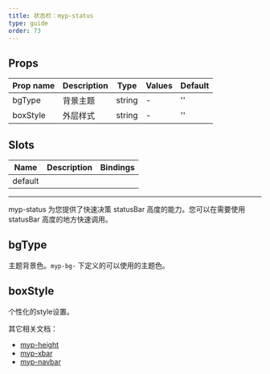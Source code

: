 ```yaml
---
title: 状态栏：myp-status
type: guide
order: 73
---
```


## Props

| Prop name | Description | Type   | Values | Default |
| --------- | ----------- | ------ | ------ | ------- |
| bgType    | 背景主题    | string | -      | ''      |
| boxStyle  | 外层样式    | string | -      | ''      |

## Slots

| Name    | Description | Bindings |
| ------- | ----------- | -------- |
| default |             |          |

---

myp-status 为您提供了快速决策 statusBar 高度的能力。您可以在需要使用 statusBar 高度的地方快速调用。

## bgType

主题背景色。`myp-bg-` 下定义的可以使用的主题色。

## boxStyle

个性化的style设置。

其它相关文档：

- [myp-height](/doc/guide/myp-height.html) 
- [myp-xbar](/doc/guide/myp-xbar.html) 
- [myp-navbar](/doc/guide/myp-navbar.html)
